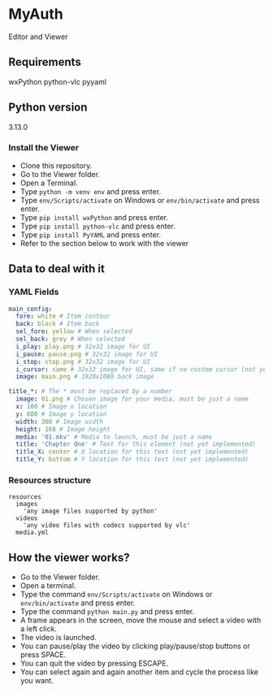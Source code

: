 # MyAuth
Editor and Viewer

## Requirements
wxPython
python-vlc
pyyaml

## Python version
3.13.0

### Install the Viewer
- Clone this repository.
- Go to the Viewer folder.
- Open a Terminal.
- Type ```python -m venv env``` and press enter.
- Type ```env/Scripts/activate``` on Windows or ```env/bin/activate``` and press enter.
- Type ```pip install wxPython``` and press enter.
- Type ```pip install python-vlc``` and press enter.
- Type ```pip install PyYAML``` and press enter.
- Refer to the section below to work with the viewer

## Data to deal with it
### YAML Fields
```yaml
main_config:
  fore: white # Item contour
  back: black # Item back
  sel_fore: yellow # When selected 
  sel_back: grey # When selected
  i_play: play.png # 32x32 image for UI
  i_pause: pause.png # 32x32 image for UI
  i_stop: stop.png # 32x32 image for UI
  i_cursor: same # 32x32 image for UI, same if no custom cursor (not yet implemented)
  image: main.png # 1920x1080 back image

title_*: # The * must be replaced by a number
  image: 01.png # Chosen image for your media, must be just a name
  x: 100 # Image x location
  y: 800 # Image y location
  width: 300 # Image width
  height: 168 # Image height
  media: '01.mkv' # Media to launch, must be just a name
  title: 'Chapter One' # Text for this element (not yet implemented)
  title_X: center # X location for this text (not yet implemented)
  title_Y: bottom # Y location for this text (not yet implemented)
```

### Resources structure
```
resources
  images
    'any image files supported by python'
  videos
    'any video files with codecs supported by vlc'
  media.yml
```

## How the viewer works?
- Go to the Viewer folder.
- Open a terminal.
- Type the command ```env/Scripts/activate``` on Windows or ```env/bin/activate``` and press enter.
- Type the command ```python main.py``` and press enter.
- A frame appears in the screen, move the mouse and select a video with a left click.
- The video is launched.
- You can pause/play the video by clicking play/pause/stop buttons or press SPACE.
- You can quit the video by pressing ESCAPE.
- You can select again and again another item and cycle the process like you want.

